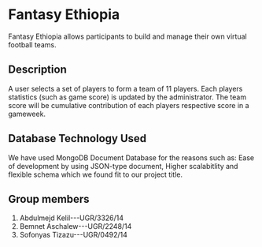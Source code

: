 # Fantasy Ethiopia
Fantasy Ethiopia allows participants to build and manage their own virtual football teams.

## Description
A user selects a set of players to form a team of 11 players. Each players statistics (such as game score) is updated by the administrator. The team score will be cumulative contribution of each players respective score in a gameweek.
## Database Technology Used
We have used MongoDB Document Database for the reasons such as: Ease of development by using JSON-type document, Higher scalabitlity and flexible schema which we found fit to our project title. 
## Group members
1. Abdulmejd Kelil---UGR/3326/14
2. Bemnet Aschalew---UGR/2248/14
3. Sofonyas Tizazu---UGR/0492/14

